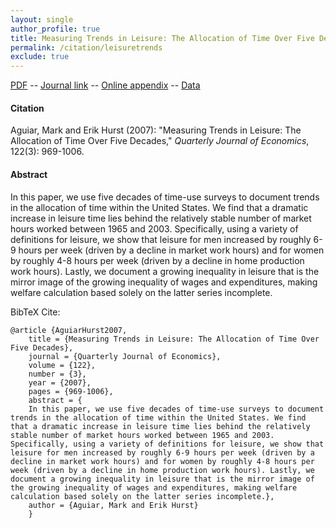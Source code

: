 ```yaml
---
layout: single 
author_profile: true 
title: Measuring Trends in Leisure: The Allocation of Time Over Five Decades 
permalink: /citation/leisuretrends
exclude: true
---
```


[PDF](https://markaguiar.github.io/files/leisuretrends.pdf) -- [Journal link](https://doi.org/10.1162/qjec.122.3.969) -- [Online appendix](https://markaguiar.github.io/files/robustness_appendix.pdf) -- [Data](http://www.markaguiar.com/papers/timeuse_data/datapage.html)
#### Citation

Aguiar, Mark and Erik Hurst (2007): "Measuring Trends in Leisure: The Allocation of Time Over Five Decades," *Quarterly Journal of Economics*, 122(3): 969-1006.

#### Abstract

In this paper, we use five decades of time-use surveys to document trends in the allocation of time within the United States. We find that a dramatic increase in leisure time lies behind the relatively stable number of market hours worked between 1965 and 2003. Specifically, using a variety of definitions for leisure, we show that leisure for men increased by roughly 6-9 hours per week (driven by a decline in market work hours) and for women by roughly 4-8 hours per week (driven by a decline in home production work hours). Lastly, we document a growing inequality in leisure that is the mirror image of the growing inequality of wages and expenditures, making welfare calculation based solely on the latter series incomplete.

BibTeX Cite:

	@article {AguiarHurst2007,
		title = {Measuring Trends in Leisure: The Allocation of Time Over Five Decades},
		journal = {Quarterly Journal of Economics},
		volume = {122},
		number = {3},
		year = {2007},
		pages = {969-1006},
		abstract = {
		In this paper, we use five decades of time-use surveys to document trends in the allocation of time within the United States. We find that a dramatic increase in leisure time lies behind the relatively stable number of market hours worked between 1965 and 2003. Specifically, using a variety of definitions for leisure, we show that leisure for men increased by roughly 6-9 hours per week (driven by a decline in market work hours) and for women by roughly 4-8 hours per week (driven by a decline in home production work hours). Lastly, we document a growing inequality in leisure that is the mirror image of the growing inequality of wages and expenditures, making welfare calculation based solely on the latter series incomplete.},
		author = {Aguiar, Mark and Erik Hurst}
		}